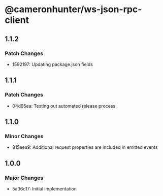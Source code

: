 # @cameronhunter/ws-json-rpc-client

## 1.1.2

### Patch Changes

-   1592197: Updating package.json fields

## 1.1.1

### Patch Changes

-   04d95ea: Testing out automated release process

## 1.1.0

### Minor Changes

-   815eea9: Additional request properties are included in emitted events

## 1.0.0

### Major Changes

-   5a36c17: Initial implementation
